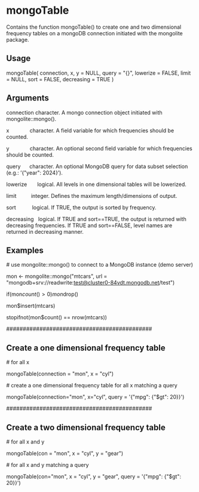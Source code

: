 # mongoTable

Contains the function mongoTable() to create one and two dimensional frequency tables on a mongoDB connection initiated with the mongolite package.

## Usage
mongoTable(
connection,
x,
y = NULL,
query = "{}",
lowerize = FALSE,
limit = NULL,
sort = FALSE,
decreasing = TRUE
)

## Arguments
connection   character. A mongo connection object initiated with mongolite::mongo().

x       &nbsp;&nbsp;&nbsp;&nbsp;&nbsp;&nbsp;&nbsp;&nbsp;&nbsp;&nbsp;&nbsp;&nbsp;     character. A field variable for which frequencies should be counted.

y       &nbsp;&nbsp;&nbsp;&nbsp;&nbsp;&nbsp;&nbsp;&nbsp;&nbsp;&nbsp;&nbsp;&nbsp;     character. An optional second field variable for which frequencies should be counted.

query   &nbsp;&nbsp;&nbsp;&nbsp;     character. An optional MongoDB query for data subset selection (e.g.: ’{\"year\": 2024}’).

lowerize &nbsp;&nbsp;&nbsp;&nbsp;&nbsp;    logical. All levels in one dimensional tables will be lowerized.

limit  &nbsp;&nbsp;&nbsp;&nbsp;&nbsp;&nbsp;&nbsp;&nbsp;     integer. Defines the maximum length/dimensions of output.

sort     &nbsp;&nbsp;&nbsp;&nbsp;&nbsp;&nbsp;&nbsp;&nbsp;&nbsp;    logical. If TRUE, the output is sorted by frequency.

decreasing  &nbsp; logical. If TRUE and sort==TRUE, the output is returned with decreasing frequencies. If TRUE and sort==FALSE, level names are returned in decreasing manner.

## Examples
\# use mongolite::mongo() to connect to a MongoDB instance (demo server)

mon <- mongolite::mongo("mtcars", url = "mongodb+srv://readwrite:test@cluster0-84vdt.mongodb.net/test")

if(mon$count() > 0) mon$drop()

mon$insert(mtcars)

stopifnot(mon$count() == nrow(mtcars))

############################################
## Create a one dimensional frequency table
\# for all x

mongoTable(connection = "mon", x = "cyl")

\# create a one dimensional frequency table for all x matching a query

mongoTable(connection="mon", x="cyl", query = '{\"mpg\": {\"$gt": 20}}')

############################################
## Create a two dimensional frequency table
\# for all x and y

mongoTable(con = "mon", x = "cyl", y = "gear")

\# for all x and y matching a query

mongoTable(con="mon", x = "cyl", y = "gear", query = '{\"mpg\": {\"$gt": 20}}')
